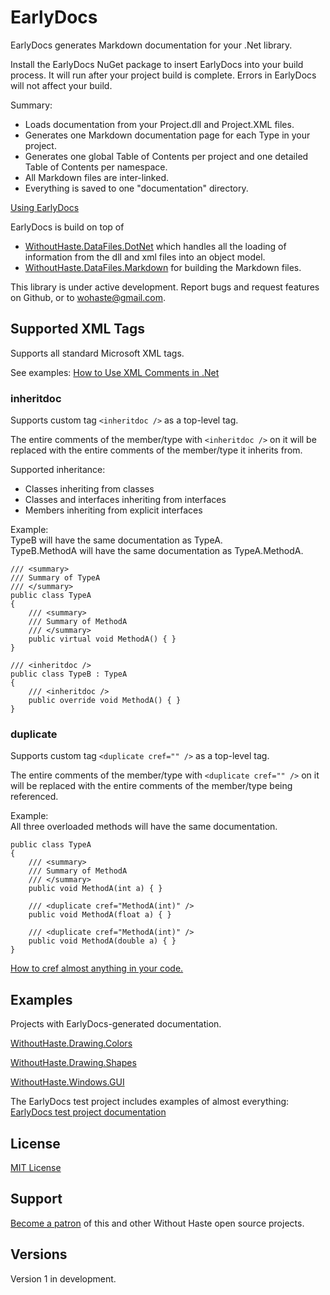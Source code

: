 # EarlyDocs

EarlyDocs generates Markdown documentation for your .Net library.

Install the EarlyDocs NuGet package to insert EarlyDocs into your build process. It will run after your project build is complete. Errors in EarlyDocs will not affect your build.

Summary:
* Loads documentation from your Project.dll and Project.XML files.
* Generates one Markdown documentation page for each Type in your project.
* Generates one global Table of Contents per project and one detailed Table of Contents per namespace.
* All Markdown files are inter-linked.
* Everything is saved to one "documentation" directory.

[Using EarlyDocs](USING_EARLYDOCS.md)

EarlyDocs is build on top of 
* [WithoutHaste.DataFiles.DotNet](https://github.com/WithoutHaste/WithoutHaste.DataFiles/tree/master/DataFiles/DotNet) which handles all the loading of information from the dll and xml files into an object model.
* [WithoutHaste.DataFiles.Markdown](https://github.com/WithoutHaste/WithoutHaste.DataFiles/tree/master/DataFiles/Markdown) for building the Markdown files.

This library is under active development. Report bugs and request features on Github, or to wohaste@gmail.com.

## Supported XML Tags

Supports all standard Microsoft XML tags.

See examples: [How to Use XML Comments in .Net](HowToUseXmlComments.md)

### inheritdoc

Supports custom tag `<inheritdoc />` as a top-level tag.

The entire comments of the member/type with `<inheritdoc />` on it will be replaced with the entire comments of the member/type it inherits from.

Supported inheritance: 
* Classes inheriting from classes
* Classes and interfaces inheriting from interfaces
* Members inheriting from explicit interfaces

Example:  
TypeB will have the same documentation as TypeA.  
TypeB.MethodA will have the same documentation as TypeA.MethodA.  
```
/// <summary>
/// Summary of TypeA
/// </summary>
public class TypeA
{
	/// <summary>
	/// Summary of MethodA
	/// </summary>
	public virtual void MethodA() { }
}

/// <inheritdoc />
public class TypeB : TypeA
{
	/// <inheritdoc />
	public override void MethodA() { }
}
```

### duplicate

Supports custom tag `<duplicate cref="" />` as a top-level tag.

The entire comments of the member/type with `<duplicate cref="" />` on it will be replaced with the entire comments of the member/type being referenced.

Example:  
All three overloaded methods will have the same documentation.  
```
public class TypeA
{
	/// <summary>
	/// Summary of MethodA
	/// </summary>
	public void MethodA(int a) { }

	/// <duplicate cref="MethodA(int)" />
	public void MethodA(float a) { }
	
	/// <duplicate cref="MethodA(int)" />
	public void MethodA(double a) { }
}
```

[How to cref almost anything in your code.](HowToUseXmlComments.md#cref-attribute)

## Examples

Projects with EarlyDocs-generated documentation.

[WithoutHaste.Drawing.Colors](https://github.com/WithoutHaste/WithoutHaste.Drawing.Colors/blob/master/documentation/TableOfContents.md)

[WithoutHaste.Drawing.Shapes](https://github.com/WithoutHaste/WithoutHaste.Drawing.Shapes/blob/master/documentation/TableOfContents.md)

[WithoutHaste.Windows.GUI](https://github.com/WithoutHaste/WithoutHaste.Windows.GUI/blob/master/documentation/TableOfContents.md)

The EarlyDocs test project includes examples of almost everything:
[EarlyDocs test project documentation](https://github.com/WithoutHaste/EarlyDocs/blob/master/Test/documentation/TableOfContents.md)

## License

[MIT License](https://github.com/WithoutHaste/EarlyDocs/blob/master/LICENSE)

## Support

[Become a patron](https://www.patreon.com/withouthaste) of this and other Without Haste open source projects.

## Versions

Version 1 in development.
